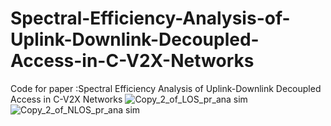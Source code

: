 # Spectral-Efficiency-Analysis-of-Uplink-Downlink-Decoupled-Access-in-C-V2X-Networks
Code for paper :Spectral Efficiency Analysis of Uplink-Downlink Decoupled Access in C-V2X Networks
![Copy_2_of_LOS_pr_ana sim](https://user-images.githubusercontent.com/40945919/205788177-3f6d0426-cd52-4e20-8050-94884dab2ce3.png)
![Copy_2_of_NLOS_pr_ana sim](https://user-images.githubusercontent.com/40945919/205788191-3c9dba3f-ad58-49d3-a9de-0314123eaeb4.png)
